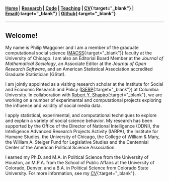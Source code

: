 #### [Home](https://pdwaggoner.github.io) | [Research](/Research.md) | [Code](/Code.md) | [Teaching](/Teach.md) | [CV](https://www.dropbox.com/s/ikt228v5lmobro2/Philip%20Waggoner_CV.pdf?dl=0){:target="_blank"} | [Email](mailto:pdwaggoner@uchicago.edu){:target="_blank"} | [Github](https://github.com/pdwaggoner){:target="_blank"} 
___________

## Welcome!

My name is Philip Waggoner and I am a member of the graduate computational social science ([MACSS](https://macss.uchicago.edu/directory/philip-waggoner){:target="_blank"}) faculty at the University of Chicago. I am also an Editorial Board Member at the *Journal of Mathematical Sociology*, an Associate Editor at the *Journal of Open Research Software*, and an American Statistical Association accredited Graduate Statistician (GStat).

I am jointly appointed as a visiting research scholar at the Institute for Social and Economic Research and Policy ([ISERP](http://iserp.columbia.edu/people/philip-d-waggoner){:target="_blank"}) at Columbia University. In collaboration with [Robert Y. Shapiro](https://www.sipa.columbia.edu/faculty-research/faculty-directory/robert-shapiro){:target="_blank"}, we are working on a number of experimental and computational projects exploring the influence and validity of social media data.

I apply statistical, experimental, and computational techniques to explore and explain a variety of social science behavior. My research has been supported by the Office of the Director of National Intelligence (ODNI), the Intelligence Advanced Research Projects Activity (IARPA), the Institute for Humane Studies, the University of Chicago, the College of William & Mary, the William A. Steiger Fund for Legislative Studies and the Centennial Center of the American Political Science Association.

I earned my Ph.D. and M.A. in Political Science from the University of Houston, an M.P.A. from the School of Public Affairs at the University of Colorado, Denver, and a B.A. in Political Science from Colorado State University. For more information, see my [CV](https://www.dropbox.com/s/ikt228v5lmobro2/Philip%20Waggoner_CV.pdf?dl=0){:target="_blank"}.
